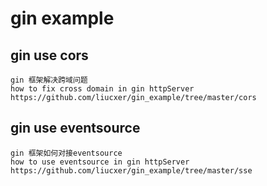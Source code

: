 # gin example
## gin use cors
```
gin 框架解决跨域问题
how to fix cross domain in gin httpServer
https://github.com/liucxer/gin_example/tree/master/cors
```

## gin use eventsource
```
gin 框架如何对接eventsource
how to use eventsource in gin httpServer
https://github.com/liucxer/gin_example/tree/master/sse
```
